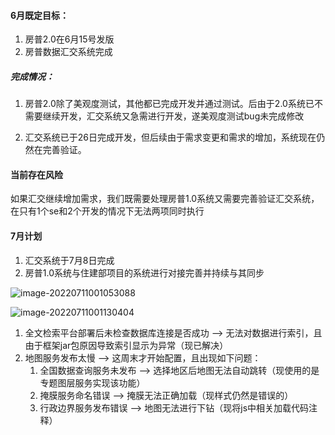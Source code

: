 #### 6月既定目标：

1. 房普2.0在6月15号发版
2. 房普数据汇交系统完成

##### 完成情况：

1. 房普2.0除了美观度测试，其他都已完成开发并通过测试。后由于2.0系统已不需要继续开发，汇交系统又急需进行开发，遂美观度测试bug未完成修改

2. 汇交系统已于26日完成开发，但后续由于需求变更和需求的增加，系统现在仍然在完善验证。



#### 当前存在风险

如果汇交继续增加需求，我们既需要处理房普1.0系统又需要完善验证汇交系统，在只有1个se和2个开发的情况下无法两项同时执行

#### 7月计划

1. 汇交系统于7月8日完成
2. 房普1.0系统与住建部项目的系统进行对接完善并持续与其同步





![image-20220711001053088](C:\Users\xml00\AppData\Roaming\Typora\typora-user-images\image-20220711001053088.png)



![image-20220711001130404](C:\Users\xml00\AppData\Roaming\Typora\typora-user-images\image-20220711001130404.png)



1. 全文检索平台部署后未检查数据库连接是否成功 --> 无法对数据进行索引，且由于框架jar包原因导致索引显示为异常（现已解决）
2. 地图服务发布太慢 --> 这周末才开始配置，且出现如下问题：
   1. 全国数据查询服务未发布 --> 选择地区后地图无法自动跳转（现使用的是专题图层服务实现该功能）
   2. 掩膜服务命名错误 --> 掩膜无法正确加载（现样式仍然是错误的）
   3. 行政边界服务发布错误 --> 地图无法进行下钻（现将js中相关加载代码注释）

